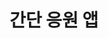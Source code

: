 ---
title: "간단 응원 앱" # Space 메타 제목
emoji: “🎉”      # Space 대표 아이콘(이모지)
colorFrom: “gray”   # 배지 그라데이션 시작 색
colorTo: “blue”    # 배지 그라데이션 끝 색
sdk: “gradio”     # 사용한 SDK
sdk_version: “3.0”   # Gradio버전
app_file: “app.py”   # 실행 엔트리 파일
pinned: false     # 프로필에 고정할지 여부
---